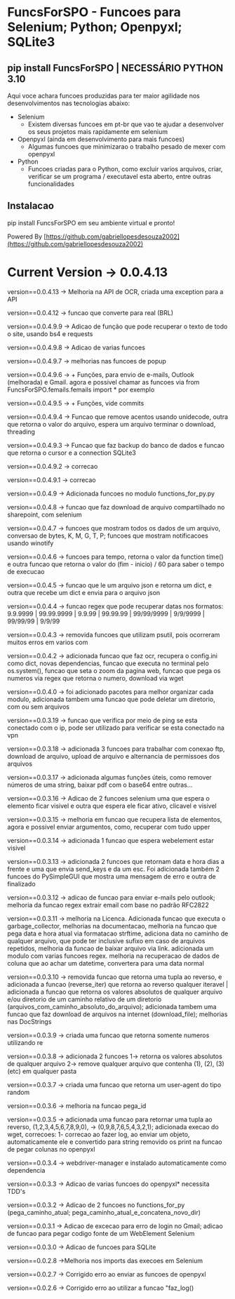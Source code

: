 # FuncsForSPO - Funcoes para Selenium; Python; Openpyxl; SQLite3

## pip install FuncsForSPO | NECESSÁRIO PYTHON 3.10

Aqui voce achara funcoes produzidas para ter maior agilidade nos desenvolvimentos nas tecnologias abaixo:

* Selenium
  * Existem diversas funcoes em pt-br que vao te ajudar a desenvolver os seus projetos mais rapidamente em selenium
* Openpyxl (ainda em desenvolvimento para mais funcoes)
  * Algumas funcoes que minimizarao o trabalho pesado de mexer com openpyxl
* Python
  * Funcoes criadas para o Python, como excluir varios arquivos, criar, verificar se um programa / executavel esta aberto, entre outras funcionalidades

## Instalacao

pip install FuncsForSPO em seu ambiente virtual e pronto!

Powered By [https://github.com/gabriellopesdesouza2002](https://github.com/gabriellopesdesouza2002)

# Current Version -> 0.0.4.13

version==0.0.4.13 -> Melhoria na API de OCR, criada uma exception para a API

version==0.0.4.12 -> funcao que converte para real (BRL)

version==0.0.4.9.9 -> Adicao de função que pode recuperar o texto de todo o site, usando bs4 e requests

version==0.0.4.9.8 -> Adicao de varias funcoes

version==0.0.4.9.7 -> melhorias nas funcoes de popup

version==0.0.4.9.6 -> + Funções, para envio de e-mails, Outlook (melhorada) e Gmail. agora e possivel chamar as funcoes via from FuncsForSPO.femails.femails import * por exemplo

version==0.0.4.9.5 -> + Funções, vide commits

version==0.0.4.9.4 -> Funcao que remove acentos usando unidecode, outra que retorna o valor do arquivo, espera um arquivo terminar o download, threading

version==0.0.4.9.3 -> Funcao que faz backup do banco de dados e funcao que retorna o cursor e a connection SQLite3

version==0.0.4.9.2 -> correcao

version==0.0.4.9.1 -> correcao

version==0.0.4.9 -> Adicionada funcoes no modulo functions_for_py.py

version==0.0.4.8 -> funcao que faz download de arquivo compartilhado no sharepoint, com selenium

version==0.0.4.7 -> funcoes que mostram todos os dados de um arquivo, conversao de bytes, K, M, G, T, P; funcoes que mostram notificacoes usando winotify

version==0.0.4.6 -> funcoes para tempo, retorna o valor da function time() e outra funcao que retorna o valor do (fim - inicio) / 60  para saber o tempo de execucao

version==0.0.4.5 -> funcao que le um arquivo json e retorna um dict, e outra que recebe um dict e envia para o arquivo json

version==0.0.4.4 -> funcao regex que pode recuperar datas nos formatos: 9.9.9999 | 99.99.9999 | 9.9.99 | 99.99.99 | 99/99/9999 | 9/9/9999 | 99/99/99 | 9/9/99

version==0.0.4.3 -> removida funcoes que utilizam psutil, pois ocorreram muitos erros em varios com

version==0.0.4.2 -> adicionada funcao que faz ocr, recupera o config.ini como dict, novas dependencias, funcao que executa no terminal pelo os.system(), funcao que seta o zoom da pagina web, funcao que pega os numeros via regex que retorna o numero, download via wget

version==0.0.4.0 -> foi adicionado pacotes para melhor organizar cada modulo, adicionada tambem uma funcao que pode deletar um diretorio, com ou sem arquivos

version==0.0.3.19 -> funcao que verifica por meio de ping se esta conectado com o ip, pode ser utilizado para verificar se esta conectado na vpn

version==0.0.3.18 -> adicionada 3 funcoes para trabalhar com conexao ftp, download de arquivo, upload de arquivo e alternancia de permissoes dos arquivos

version==0.0.3.17 -> adicionada algumas funções úteis, como remover números de uma string, baixar pdf com o base64 entre outras...

version==0.0.3.16 -> Adicao de 2 funcoes selenium uma que espera o elemento ficar visivel e outra que espera ele ficar ativo, clicavel e visivel

version==0.0.3.15 -> melhoria em funcao que recupera lista de elementos, agora e possivel enviar argumentos, como, recuperar com tudo upper

version==0.0.3.14 -> adicionada 1 funcao que espera webelement estar visivel

version==0.0.3.13 -> adicionada 2 funcoes que retornam data e hora dias a frente e uma que envia send_keys e da um esc. Foi adicionada também 2 funcoes do PySimpleGUI que mostra uma mensagem de erro e outra de finalizado

version==0.0.3.12 -> adicao de funcao para enviar e-mails pelo outlook; melhoria da funcao regex extrair email com base no padrão RFC2822

version==0.0.3.11 -> melhoria na Licenca. Adicionada funcao que executa o garbage_collector, melhorias na documentacao, melhoria na funcao que pega data e hora atual via formatacao strftime, adiciona data no caminho de qualquer arquivo, que pode ter inclusive sufixo em caso de arquivos repetidos, melhoria da funcao de baixar arquivo via link. adicionada um modulo com varias funcoes regex. melhoria na recuperacao de dados de coluna que ao achar um datetime, convertera para uma data normal

version==0.0.3.10 -> removida funcao que retorna uma tupla ao reverso, e adicionada a funcao (reverse_iter) que retorna ao reverso qualquer iteravel | adicionada a funcao que retorna os valores absolutos de qualquer arquivo e/ou diretorio de um caminho relativo de um diretorio (arquivos_com_caminho_absoluto_do_arquivo); adicionada tambem uma funcao que faz download de arquivos na internet (download_file); melhorias nas DocStrings

version==0.0.3.9 -> criada uma funcao que retorna somente numeros utilizando re

version==0.0.3.8 -> adicionada 2 funcoes 1-> retorna os valores absolutos de qualquer arquivo 2-> remove qualquer arquivo que contenha (1), (2), (3) (etc) em qualquer pasta

version==0.0.3.7 -> criada uma funcao que retorna um user-agent do tipo random

version==0.0.3.6 -> melhoria na funcao pega_id

version==0.0.3.5 -> adicionada uma funcao para retornar uma tupla ao reverso, (1,2,3,4,5,6,7,8,9,0), -> (0,9,8,7,6,5,4,3,2,1); adicionada execao do wget, correcoes: 1- correcao ao fazer log, ao enviar um objeto, automaticamente ele e convertido para string removido os print na funcao de pegar colunas no openpyxl

version==0.0.3.4 -> webdriver-manager e instalado automaticamente como dependencia

version==0.0.3.3 -> Adicao de varias funcoes do openpyxl* necessita TDD's

version==0.0.3.2 -> Adicao de 2 funcoes no functions_for_py (pega_caminho_atual; pega_caminho_atual_e_concatena_novo_dir)

version==0.0.3.1 -> Adicao de excecao para erro de login no Gmail; adicao de funcao para pegar codigo fonte de um WebElement Selenium

version==0.0.3.0 -> Adicao de funcoes para SQLite

version==0.0.2.8 ->Melhoria nos imports das execoes em Selenium

version==0.0.2.7 -> Corrigido erro ao enviar as funcoes de openpyxl

version==0.0.2.6 -> Corrigido erro ao utilizar a funcao "faz_log()
